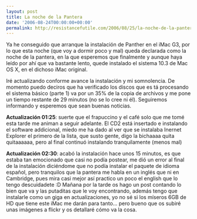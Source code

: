 ```yaml
---
layout: post
title: La noche de la Pantera
date: '2006-08-24T00:00:00+00:00'
permalink: http://resistancefutile.com/2006/08/25/la-noche-de-la-pantera/
---
```

Ya he conseguido que arranque la instalación de Panther en el iMac G3, por lo que esta noche (que voy a dormir poco y mal) queda declarada como la noche de la pantera, en la que esperemos que finalmente y aunque haya leído por ahí que va bastante lento, quede instalado el sistema 10.3 de Mac OS X, en el dichoso iMac original. 

Iré actualizando conforme avance la instalación y mi somnolencia. De momento puedo deciros que ha verificado los discos que es tá procesando el sistema básico (parte 1) va por un 35% de la copia de archivos y me pone un tiempo restante de 29 minutos (no se lo cree ni él). Seguiremos informando y esperemos que sean buenas noticias.

<strong>Actualización 01:25</strong>: suerte que el frapuccino y el café solo que me tomé esta tarde me animan a seguir adelante. El CD2 está insertado e instalando el software addicional, miedo me ha dado al ver que se instalaba Inernet Explorer el primero de la lista, que susto gente, digo la bichaaaa quita quitaaaaaa, pero al final continuó instalando tranquilamente (menos mal)

<strong>Actualización 02:30</strong>: acabó la instalación hace unos 15 minutos, es que estaba tan emocionado que casi no podía postear, me dió un error al final de la instalación diciéndome que no podía instalar el paquete de idioma español, pero tranquilos que la pantera me habla en un inglés que ni en Cambridge, pues mira casi mejor así practico un poco el english que lo tengo descuidadete :D Mañana por la tarde os hago un post contando lo bien que va y las putaditas que le voy encontrando, además tengo que instalarle como un giga en actualizaciones, yo no sé si los míseros 6GB de HD que tiene este iMac me darán para tanto... pero bueno que os subiré unas imágenes a flickr y os detallaré cómo va la cosa.
